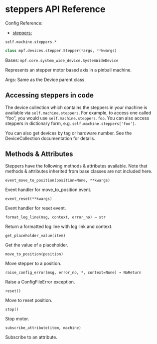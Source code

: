 # steppers API Reference

Config Reference:

* [steppers:](../../../config/steppers.md)

`self.machine.steppers.*`

``` python
class mpf.devices.stepper.Stepper(*args, **kwargs)
```

Bases: `mpf.core.system_wide_device.SystemWideDevice`

Represents an stepper motor based axis in a pinball machine.

Args: Same as the Device parent class.

## Accessing steppers in code

The device collection which contains the steppers in your machine is available via `self.machine.steppers`. For example, to access one called “foo”, you would use `self.machine.steppers.foo`. You can also access steppers in dictionary form, e.g. `self.machine.steppers['foo']`.

You can also get devices by tag or hardware number. See the DeviceCollection documentation for details.

## Methods & Attributes

Steppers have the following methods & attributes available. Note that methods & attributes inherited from base classes are not included here.

`event_move_to_position(position=None, **kwargs)`

Event handler for move_to_position event.

`event_reset(**kwargs)`

Event handler for reset event.

`format_log_line(msg, context, error_no) → str`

Return a formatted log line with log link and context.

`get_placeholder_value(item)`

Get the value of a placeholder.

`move_to_position(position)`

Move stepper to a position.

`raise_config_error(msg, error_no, *, context=None) → NoReturn`

Raise a ConfigFileError exception.

`reset()`

Move to reset position.

`stop()`

Stop motor.

`subscribe_attribute(item, machine)`

Subscribe to an attribute.
